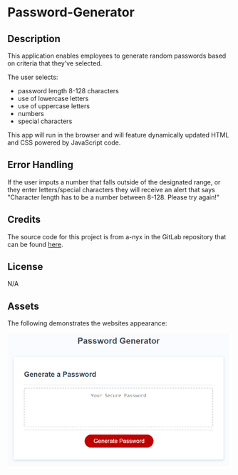 # Password-Generator

## Description
This application enables employees to generate random passwords based on criteria that they’ve selected.

The user selects:
- password length 8-128 characters
- use of lowercase letters
- use of uppercase letters
- numbers
- special characters 

 This app will run in the browser and will feature dynamically updated HTML and CSS powered by JavaScript code.


## Error Handling 
If the user imputs a number that falls outside of the designated range, or they enter letters/special characters they will receive an alert that says "Character length has to be a number between 8-128. Please try again!"

## Credits
The source code for this project is from a-nyx in the GitLab repository that can be found [here](https://utoronto.bootcampcontent.com/utoronto-bootcamp/UTOR-VIRT-FSF-PT-02-2023-U-LOLC/-/tree/main/03-JavaScript/02-Challenge).

## License
N/A


## Assets
The following demonstrates the websites appearance:

![The application has a box with a dashed like where the password desplays. Below that is a big red button that says "Generate a Password".](assets/images/passwordGenerator.png)
